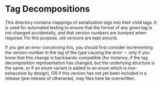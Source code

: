 # Tag Decompositions

This directory contains mappings of serialization tags into their child tags.
It is used for automated testing to ensure that the format of any given tag is
not changed accidentally, and that version numbers are bumped when required.
For this purpose, old versions are kept around.

If you get an error concerning this, you should first consider incrementing the
version number in the tag of the type causing the error -- only if you know
that this change *is* backwards-compatible (for instance, if the tag
decomposition representation has changed, but the underlying structure is the
same, or if an enum variant is added to an enum which is non-exhaustive by
design), OR if this version has not yet been included in a release (pre-release
of otherwise), may files here be overwritten.
